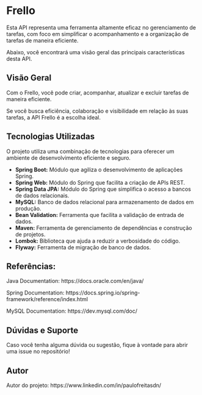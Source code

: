<h1>Frello</h1>
<p>Esta API representa uma ferramenta altamente eficaz no gerenciamento de tarefas, com foco em simplificar o acompanhamento e a organização de tarefas de maneira eficiente.</p>

<p>Abaixo, você encontrará uma visão geral das principais características desta API.</p>
  
<h2>Visão Geral</h2>
<p>Com o Frello, você pode criar, acompanhar, atualizar e excluir tarefas de maneira eficiente.</p>
<p>Se você busca eficiência, colaboração e visibilidade em relação às suas tarefas, a API Frello é a escolha ideal.</p>

<p></p>

<h2>Tecnologias Utilizadas</h2>

<p>O projeto utiliza uma combinação de tecnologias para oferecer um ambiente de desenvolvimento eficiente e seguro.</p>

- **Spring Boot:** Módulo que agiliza o desenvolvimento de aplicações Spring.
- **Spring Web:** Módulo do Spring que facilita a criação de APIs REST.
- **Spring Data JPA:** Módulo do Spring que simplifica o acesso a bancos de dados relacionais.
- **MySQL:** Banco de dados relacional para armazenamento de dados em produção.
- **Bean Validation:** Ferramenta que facilita a validação de entrada de dados.
- **Maven:** Ferramenta de gerenciamento de dependências e construção de projetos.
- **Lombok:** Biblioteca que ajuda a reduzir a verbosidade do código.
- **Flyway:** Ferramenta de migração de banco de dados.

<h2>Referências:</h2>

<p>Java Documentation: https://docs.oracle.com/en/java/</p>
<p>Spring Documentation: https://docs.spring.io/spring-framework/reference/index.html </p>
<p>MySQL Documentation: https://dev.mysql.com/doc/</p>

<h2>Dúvidas e Suporte</h2>
<p>Caso você tenha alguma dúvida ou sugestão, fique à vontade para abrir uma issue no repositório!</p>

<h2>Autor</h2>
<p>Autor do projeto: https://www.linkedin.com/in/paulofreitasdn/</p>
